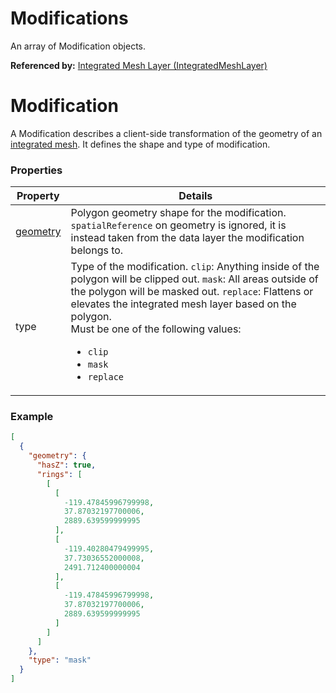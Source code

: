 # Modifications

An array of Modification objects.

**Referenced by:** [Integrated Mesh Layer (IntegratedMeshLayer)](integratedMeshLayer.md)

# Modification

A Modification describes a client-side transformation of the geometry of an [integrated mesh](integratedMeshLayer.md). It defines the shape and type of modification.

### Properties

| Property | Details
| --- | ---
| [geometry](polygon_geometry.md) | Polygon geometry shape for the modification. `spatialReference` on geometry is ignored, it is instead taken from the data layer the modification belongs to.
| type | Type of the modification. `clip`: Anything inside of the polygon will be clipped out. `mask`: All areas outside of the polygon will be masked out. `replace`: Flattens or elevates the integrated mesh layer based on the polygon.<br>Must be one of the following values:<ul><li>`clip`</li><li>`mask`</li><li>`replace`</li></ul>



### Example

```json
[
  {
    "geometry": {
      "hasZ": true,
      "rings": [
        [
          [
            -119.47845996799998,
            37.87032197700006,
            2889.639599999995
          ],
          [
            -119.40280479499995,
            37.73036552000008,
            2491.712400000004
          ],
          [
            -119.47845996799998,
            37.87032197700006,
            2889.639599999995
          ]
        ]
      ]
    },
    "type": "mask"
  }
]
```

